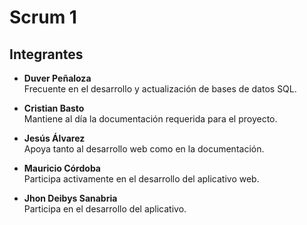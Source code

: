 # Scrum 1

## Integrantes

- **Duver Peñaloza**  
  Frecuente en el desarrollo y actualización de bases de datos SQL.

- **Cristian Basto**  
  Mantiene al día la documentación requerida para el proyecto.

- **Jesús Álvarez**  
  Apoya tanto al desarrollo web como en la documentación.

- **Mauricio Córdoba**  
  Participa activamente en el desarrollo del aplicativo web.

- **Jhon Deibys Sanabria**  
  Participa en el desarrollo del aplicativo.

